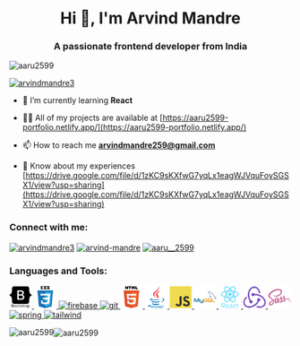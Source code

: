 <h1 align="center">Hi 👋, I'm Arvind Mandre</h1>
<h3 align="center">A passionate frontend developer from India</h3>

<p align="left"> <img src="https://komarev.com/ghpvc/?username=aaru2599&label=Profile%20views&color=0e75b6&style=flat" alt="aaru2599" /> </p>

<p align="left"> <a href="https://twitter.com/arvindmandre3" target="blank"><img src="https://img.shields.io/twitter/follow/arvindmandre3?logo=twitter&style=for-the-badge" alt="arvindmandre3" /></a> </p>

- 🌱 I’m currently learning **React**

- 👨‍💻 All of my projects are available at [https://aaru2599-portfolio.netlify.app/](https://aaru2599-portfolio.netlify.app/)

- 📫 How to reach me **arvindmandre259@gmail.com**

- 📄 Know about my experiences [https://drive.google.com/file/d/1zKC9sKXfwG7yqLx1eagWJVquFoySGSX1/view?usp=sharing](https://drive.google.com/file/d/1zKC9sKXfwG7yqLx1eagWJVquFoySGSX1/view?usp=sharing)

<h3 align="left">Connect with me:</h3>
<p align="left">
<a href="https://twitter.com/arvindmandre3" target="blank"><img align="center" src="https://raw.githubusercontent.com/rahuldkjain/github-profile-readme-generator/master/src/images/icons/Social/twitter.svg" alt="arvindmandre3" height="30" width="40" /></a>
<a href="https://linkedin.com/in/arvind-mandre" target="blank"><img align="center" src="https://raw.githubusercontent.com/rahuldkjain/github-profile-readme-generator/master/src/images/icons/Social/linked-in-alt.svg" alt="arvind-mandre" height="30" width="40" /></a>
<a href="https://instagram.com/aaru__2599" target="blank"><img align="center" src="https://raw.githubusercontent.com/rahuldkjain/github-profile-readme-generator/master/src/images/icons/Social/instagram.svg" alt="aaru__2599" height="30" width="40" /></a>
</p>

<h3 align="left">Languages and Tools:</h3>
<p align="left"> <a href="https://getbootstrap.com" target="_blank" rel="noreferrer"> <img src="https://raw.githubusercontent.com/devicons/devicon/master/icons/bootstrap/bootstrap-plain-wordmark.svg" alt="bootstrap" width="40" height="40"/> </a> <a href="https://www.w3schools.com/css/" target="_blank" rel="noreferrer"> <img src="https://raw.githubusercontent.com/devicons/devicon/master/icons/css3/css3-original-wordmark.svg" alt="css3" width="40" height="40"/> </a> <a href="https://firebase.google.com/" target="_blank" rel="noreferrer"> <img src="https://www.vectorlogo.zone/logos/firebase/firebase-icon.svg" alt="firebase" width="40" height="40"/> </a> <a href="https://git-scm.com/" target="_blank" rel="noreferrer"> <img src="https://www.vectorlogo.zone/logos/git-scm/git-scm-icon.svg" alt="git" width="40" height="40"/> </a> <a href="https://www.w3.org/html/" target="_blank" rel="noreferrer"> <img src="https://raw.githubusercontent.com/devicons/devicon/master/icons/html5/html5-original-wordmark.svg" alt="html5" width="40" height="40"/> </a> <a href="https://www.java.com" target="_blank" rel="noreferrer"> <img src="https://raw.githubusercontent.com/devicons/devicon/master/icons/java/java-original.svg" alt="java" width="40" height="40"/> </a> <a href="https://developer.mozilla.org/en-US/docs/Web/JavaScript" target="_blank" rel="noreferrer"> <img src="https://raw.githubusercontent.com/devicons/devicon/master/icons/javascript/javascript-original.svg" alt="javascript" width="40" height="40"/> </a> <a href="https://www.mysql.com/" target="_blank" rel="noreferrer"> <img src="https://raw.githubusercontent.com/devicons/devicon/master/icons/mysql/mysql-original-wordmark.svg" alt="mysql" width="40" height="40"/> </a> <a href="https://reactjs.org/" target="_blank" rel="noreferrer"> <img src="https://raw.githubusercontent.com/devicons/devicon/master/icons/react/react-original-wordmark.svg" alt="react" width="40" height="40"/> </a> <a href="https://redux.js.org" target="_blank" rel="noreferrer"> <img src="https://raw.githubusercontent.com/devicons/devicon/master/icons/redux/redux-original.svg" alt="redux" width="40" height="40"/> </a> <a href="https://sass-lang.com" target="_blank" rel="noreferrer"> <img src="https://raw.githubusercontent.com/devicons/devicon/master/icons/sass/sass-original.svg" alt="sass" width="40" height="40"/> </a> <a href="https://spring.io/" target="_blank" rel="noreferrer"> <img src="https://www.vectorlogo.zone/logos/springio/springio-icon.svg" alt="spring" width="40" height="40"/> </a> <a href="https://tailwindcss.com/" target="_blank" rel="noreferrer"> <img src="https://www.vectorlogo.zone/logos/tailwindcss/tailwindcss-icon.svg" alt="tailwind" width="40" height="40"/> </a> </p>

<p><img align="left" src="https://github-readme-stats.vercel.app/api/top-langs?username=aaru2599&show_icons=true&locale=en&layout=compact" alt="aaru2599" /></p>

<p><img align="center" src="https://github-readme-streak-stats.herokuapp.com/?user=aaru2599&" alt="aaru2599" /></p>
